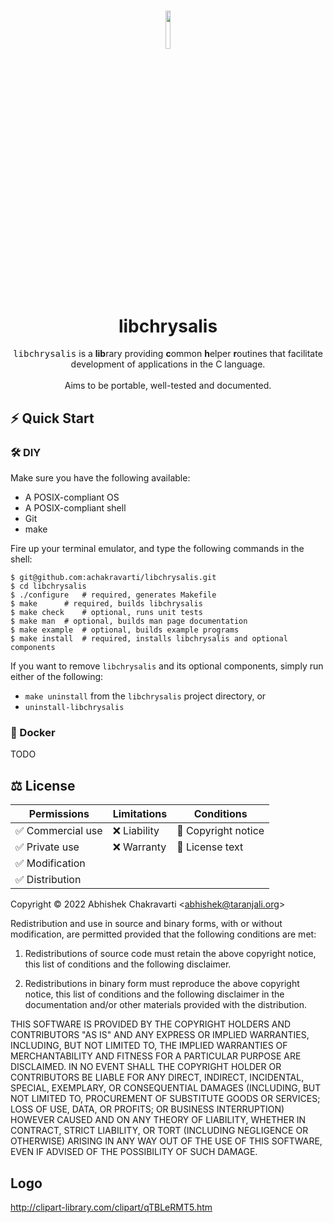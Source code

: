 <h1 align="center">
<img width=12.5% src="https://github.com/achakravarti/libchrysalis/blob/setup/init-readme/doc/img/logo.png">
<br>
libchrysalis
</h1>
<p align="center">
<tt>libchrysalis</tt> is a <b>lib</b>rary providing <b>c</b>ommon <b>h</b>elper
<b>r</b>outines that facilitate development of applications in the C language.
<br><br>
Aims to be portable, well-tested and documented.
</p>


## ⚡️ Quick Start

### 🛠️  DIY

Make sure you have the following available:
  - A POSIX-compliant OS
  - A POSIX-compliant shell
  - Git
  - make

Fire up your terminal emulator, and type the following commands in the shell:

```
$ git@github.com:achakravarti/libchrysalis.git
$ cd libchrysalis
$ ./configure	# required, generates Makefile
$ make		# required, builds libchrysalis
$ make check	# optional, runs unit tests
$ make man 	# optional, builds man page documentation
$ make example 	# optional, builds example programs
$ make install	# required, installs libchrysalis and optional components
```

If you want to remove `libchrysalis` and its optional components, simply run
either of the following:
  - `make uninstall` from the `libchrysalis` project directory, or
  - `uninstall-libchrysalis`

### 🐳  Docker
TODO

## ⚖️  License 

|Permissions       |Limitations   |Conditions          |
|------------------|--------------|--------------------|
|✅ Commercial use | ❌ Liability | 📢 Copyright notice
|✅ Private use    | ❌ Warranty  | 📢 License text
|✅ Modification   |              |
|✅ Distribution   |              | 

Copyright &copy; 2022 Abhishek Chakravarti
&lt;abhishek@taranjali.org&gt;

Redistribution and use in source and binary forms, with or without modification,
are permitted provided that the following conditions are met:

1. Redistributions of source code must retain the above copyright notice, this
   list of conditions and the following disclaimer.

2. Redistributions in binary form must reproduce the above copyright notice,
   this list of conditions and the following disclaimer in the documentation
   and/or other materials provided with the distribution.

THIS SOFTWARE IS PROVIDED BY THE COPYRIGHT HOLDERS AND CONTRIBUTORS "AS IS" AND
ANY EXPRESS OR IMPLIED WARRANTIES, INCLUDING, BUT NOT LIMITED TO, THE IMPLIED
WARRANTIES OF MERCHANTABILITY AND FITNESS FOR A PARTICULAR PURPOSE ARE
DISCLAIMED. IN NO EVENT SHALL THE COPYRIGHT HOLDER OR CONTRIBUTORS BE LIABLE FOR
ANY DIRECT, INDIRECT, INCIDENTAL, SPECIAL, EXEMPLARY, OR CONSEQUENTIAL DAMAGES
(INCLUDING, BUT NOT LIMITED TO, PROCUREMENT OF SUBSTITUTE GOODS OR SERVICES;
LOSS OF USE, DATA, OR PROFITS; OR BUSINESS INTERRUPTION) HOWEVER CAUSED AND ON
ANY THEORY OF LIABILITY, WHETHER IN CONTRACT, STRICT LIABILITY, OR TORT
(INCLUDING NEGLIGENCE OR OTHERWISE) ARISING IN ANY WAY OUT OF THE USE OF THIS
SOFTWARE, EVEN IF ADVISED OF THE POSSIBILITY OF SUCH DAMAGE.


## Logo
http://clipart-library.com/clipart/qTBLeRMT5.htm

